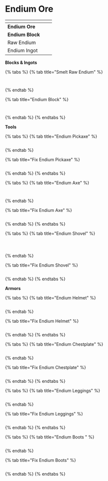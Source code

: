 # Endium Ore

<table data-view="cards"><thead><tr><th></th><th></th><th></th></tr></thead><tbody><tr><td><strong>Endium Ore</strong></td><td><img src="../../.gitbook/assets/image (16).png" alt="" data-size="original"></td><td></td></tr><tr><td><strong>Endium Block</strong></td><td><img src="../../.gitbook/assets/image (17).png" alt="" data-size="original"></td><td></td></tr><tr><td>Raw Endium</td><td><img src="../../.gitbook/assets/image (18).png" alt="" data-size="original"></td><td></td></tr><tr><td>Endium Ingot</td><td><img src="../../.gitbook/assets/image (19).png" alt="" data-size="original"></td><td></td></tr></tbody></table>



**Blocks & Ingots**

{% tabs %}
{% tab title="Smelt Raw Endium" %}
<figure><img src="../../.gitbook/assets/image (21).png" alt=""><figcaption></figcaption></figure>

<figure><img src="../../.gitbook/assets/image (20).png" alt=""><figcaption></figcaption></figure>
{% endtab %}

{% tab title="Endium Block" %}
<figure><img src="../../.gitbook/assets/image (22).png" alt=""><figcaption></figcaption></figure>

<figure><img src="../../.gitbook/assets/image (23).png" alt=""><figcaption></figcaption></figure>
{% endtab %}
{% endtabs %}



**Tools**

{% tabs %}
{% tab title="Endium Pickaxe" %}
<figure><img src="../../.gitbook/assets/image (24).png" alt=""><figcaption></figcaption></figure>
{% endtab %}

{% tab title="Fix Endium Pickaxe" %}
<figure><img src="../../.gitbook/assets/image.png" alt=""><figcaption></figcaption></figure>
{% endtab %}
{% endtabs %}

{% tabs %}
{% tab title="Endium Axe" %}
<figure><img src="../../.gitbook/assets/image (1).png" alt=""><figcaption></figcaption></figure>

<figure><img src="../../.gitbook/assets/image (2).png" alt=""><figcaption></figcaption></figure>
{% endtab %}

{% tab title="Fix Endium Axe" %}
<figure><img src="../../.gitbook/assets/image (3).png" alt=""><figcaption></figcaption></figure>
{% endtab %}
{% endtabs %}

{% tabs %}
{% tab title="Endium Shovel" %}
<figure><img src="../../.gitbook/assets/image (4).png" alt=""><figcaption></figcaption></figure>

<figure><img src="../../.gitbook/assets/image (5).png" alt=""><figcaption></figcaption></figure>

<figure><img src="../../.gitbook/assets/image (6).png" alt=""><figcaption></figcaption></figure>
{% endtab %}

{% tab title="Fix Endium Shovel" %}
<figure><img src="../../.gitbook/assets/image (7).png" alt=""><figcaption></figcaption></figure>
{% endtab %}
{% endtabs %}



**Armors**

{% tabs %}
{% tab title="Endium Helmet" %}
<figure><img src="../../.gitbook/assets/image (8).png" alt=""><figcaption></figcaption></figure>
{% endtab %}

{% tab title="Fix Endium Helmet" %}
<figure><img src="../../.gitbook/assets/image (9).png" alt=""><figcaption></figcaption></figure>
{% endtab %}
{% endtabs %}



{% tabs %}
{% tab title="Endium Chestplate" %}
<figure><img src="../../.gitbook/assets/image (10).png" alt=""><figcaption></figcaption></figure>
{% endtab %}

{% tab title="Fix Endium Chestplate" %}
<figure><img src="../../.gitbook/assets/image (11).png" alt=""><figcaption></figcaption></figure>
{% endtab %}
{% endtabs %}



{% tabs %}
{% tab title="Endium Leggings" %}
<figure><img src="../../.gitbook/assets/image (12).png" alt=""><figcaption></figcaption></figure>
{% endtab %}

{% tab title="Fix Endium Leggings" %}
<figure><img src="../../.gitbook/assets/image (13).png" alt=""><figcaption></figcaption></figure>
{% endtab %}
{% endtabs %}



{% tabs %}
{% tab title="Endium Boots " %}
<figure><img src="../../.gitbook/assets/image (14).png" alt=""><figcaption></figcaption></figure>
{% endtab %}

{% tab title="Fix Endium  Boots" %}
<figure><img src="../../.gitbook/assets/image (15).png" alt=""><figcaption></figcaption></figure>
{% endtab %}
{% endtabs %}
